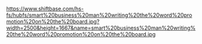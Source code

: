 https://www.shiftbase.com/hs-fs/hubfs/smart%20business%20man%20writing%20the%20word%20promotion%20on%20the%20board.jpg?width=2500&height=1667&name=smart%20business%20man%20writing%20the%20word%20promotion%20on%20the%20board.jpg
